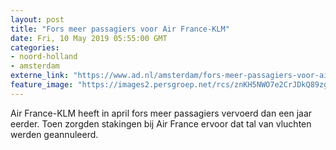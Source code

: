 ```yaml
---
layout: post
title: "Fors meer passagiers voor Air France-KLM"
date: Fri, 10 May 2019 05:55:00 GMT
categories: 
- noord-holland 
- amsterdam 
externe_link: "https://www.ad.nl/amsterdam/fors-meer-passagiers-voor-air-france-klm~ac8323b5/"
feature_image: "https://images2.persgroep.net/rcs/znKH5NWO7e2CrJDkQ89zgDBQz9E/diocontent/141588869/_fitwidth/400/?appId=21791a8992982cd8da851550a453bd7f&quality=0.7"
---
```


Air France-KLM heeft in april fors meer passagiers vervoerd dan een jaar eerder. Toen zorgden stakingen bij Air France ervoor dat tal van vluchten werden geannuleerd.
